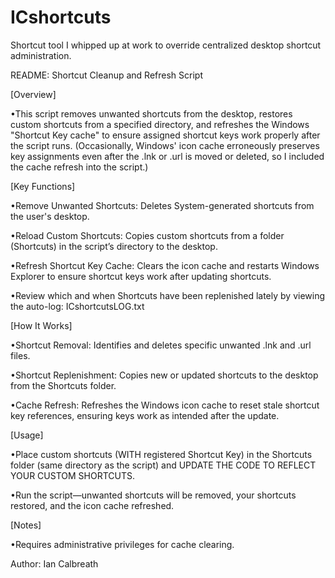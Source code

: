 # ICshortcuts
Shortcut tool I whipped up at work to override centralized desktop shortcut administration.

README: Shortcut Cleanup and Refresh Script

[Overview]

•This script removes unwanted shortcuts from the desktop, restores custom shortcuts from a specified directory, and refreshes the Windows "Shortcut Key cache" to ensure assigned shortcut keys work properly after the script runs.  (Occasionally, Windows' icon cache erroneously preserves key assignments even after the .lnk or .url is moved or deleted, so I included the cache refresh into the script.)

[Key Functions]

•Remove Unwanted Shortcuts: Deletes System-generated shortcuts from the user's desktop.

•Reload Custom Shortcuts: Copies custom shortcuts from a folder (Shortcuts) in the script’s directory to the desktop.

•Refresh Shortcut Key Cache: Clears the icon cache and restarts Windows Explorer to ensure shortcut keys work after updating shortcuts.

•Review which and when Shortcuts have been replenished lately by viewing the auto-log: ICshortcutsLOG.txt

[How It Works]

•Shortcut Removal: Identifies and deletes specific unwanted .lnk and .url files.

•Shortcut Replenishment: Copies new or updated shortcuts to the desktop from the Shortcuts folder.

•Cache Refresh: Refreshes the Windows icon cache to reset stale shortcut key references, ensuring keys work as intended after the update.

[Usage]

•Place custom shortcuts (WITH registered Shortcut Key) in the Shortcuts folder (same directory as the script) and UPDATE THE CODE TO REFLECT YOUR CUSTOM SHORTCUTS.  

•Run the script—unwanted shortcuts will be removed, your shortcuts restored, and the icon cache refreshed.

[Notes]

•Requires administrative privileges for cache clearing.


Author: Ian Calbreath
